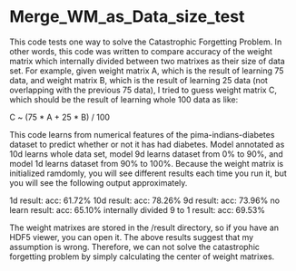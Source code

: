 # Merge_WM_as_Data_size_test
This code tests one way to solve the Catastrophic Forgetting Problem. In other words, this code was written to compare accuracy of the weight matrix which internally divided between two matrixes as their size of data set.
For example, given weight matrix A, which is the result of learning 75 data, and weight matrix B, which is the result of learning 25 data (not overlapping with the previous 75 data), I tried to guess weight matrix C, which should be the result of learning whole 100 data as like:

C ~ (75 * A + 25 * B) / 100

This code learns from numerical features of the pima-indians-diabetes dataset to predict whether or not it has had diabetes. Model annotated as 10d learns whole data set, model 9d learns dataset from 0% to 90%, and model 1d learns dataset from 90% to 100%.
Because the weight matrix is initialized ramdomly, you will see different results each time you run it, but you will see the following output approximately.

1d result: acc: 61.72%
10d result: acc: 78.26%
9d result: acc: 73.96%
no learn result: acc: 65.10%
internally divided 9 to 1 result: acc: 69.53%

The weight matrixes are stored in the /result directory, so if you have an HDF5 viewer, you can open it. The above results suggest that my assumption is wrong. Therefore, we can not solve the catastrophic forgetting problem by simply calculating the center of weight matrixes.
